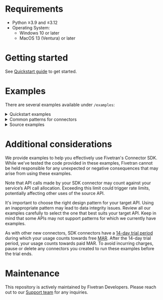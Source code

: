 # Requirements
- Python ≥3.9 and ≤3.12
- Operating System:
  - Windows 10 or later
  - MacOS 13 (Ventura) or later

# Getting started
See [Quickstart guide](https://fivetran.com/docs/connectors/connector-sdk/quickstart-guide) to get started.

# Examples
There are several examples available under `/examples`:

<details>
  <summary>
    Quickstart examples
  </summary>

### hello
Simplest example, append-only

### local
Emulated source, without any calls out to the internet

### configuration
Shows how to use secrets

### hashes
Shows how to calculate hash of fields and use it as primary key. Useful in scenarios where the
incoming rows do not have any field suitable to be used as a Primary Key.

### user_profiles
Shows the use of Pandas DataFrames to manipulate data prior to sending to Fivetran.

### weather
A realistic example, using a public API, fetching data from NOAA
</details>

<details>
<summary>
Common patterns for connectors
</summary>

<details>
<summary>
cursors
</summary>

### multiple_tables_with_cursors
The parent-child relationship between tables from incremental API endpoints, with the complex cursor.

### marketstack
This code retrieves different stock tickers and the daily price for those tickers using marketstack API. Refer its [Docs](https://polygon.io/docs/stocks/getting-started)
</details>

### pagination
Simple pagination example templates for the following types of paginations:
- keyset
- next_page_url
- offset_based
- page_number

### specified_types
Declares a schema and upserts all data types

### unspecified_types
Upserts all data types without specifying a schema

### three_operations
Shows how to use upsert, update and delete operations

### priority_first_sync_for_high_volume_initial_syncs
Priority-first sync, pfs for short, is very helpful for high volume historical syncs. It is a sync strategy
which prioritises fetching the most recent data first so that fresh data is ready for you to use more quickly.
This is a simple example of how you could implement the Priority-first sync strategy in a `connector.py` file for your connection.
</details>

<details>
<summary>
Source examples
</summary>

### records with no created_at
Shows how to work with records where the source does not provide a created_at(or equivalent) field.
Useful when its desired to keep track of when the record was first observed.

### multiple code files
Shows how you can write a complex connector comprising multiple .py files.

### aws dynamo db authentication
Shows how to authenticate to aws using IAM role credentials and use it to sync records from dynamodb
boto3 package is used to create aws client. Refer its [Docs](https://boto3.amazonaws.com/v1/documentation/api/latest/index.html)

### redshift
This is an example to show how we can sync records from redshift DB via Connector SDK.
You would need to provide your redshift credentials for this example to work.

### key based replication
This shows key based replication from DB sources.
Replication keys are columns that are used to identify new and updated data for replication.
When you set a table to use Incremental Replication, you’ll also need to define a replication key for that table.

### accelo api connector multithreading enabled
This module implements a connector for syncing data from the Accelo API.
It handles OAuth2 authentication, rate limiting, and data synchronization for companies,
invoices, payments, prospects, jobs, and staff.
It is an example of multithreading the extraction of data from the source to improve connector performance.
Multithreading helps to make api calls in parallel to pull data faster.
It is also an example of using OAuth 2.0 client credentials flow.
Requires Accelo OAuth credentials to be passed in to work.

Refer to the Multithreading Guidelines in api_threading_utils.py

### smartsheets
This is an example of how we can sync Smartsheets sheets via Connector SDK.
You would need to provide your Smartsheets api_key for this example to work.

### veeva vault objects
This is an example of how we can sync Veeva Vault Object data using VQL via Connector SDK.
You would need to provide your Veeva Vault vaultDNS, username, and password for this example to work.

</details>

# Additional considerations

We provide examples to help you effectively use Fivetran's Connector SDK. While we've tested the code provided in these examples, Fivetran cannot be held responsible for any unexpected or negative consequences that may arise from using these examples.

Note that API calls made by your SDK connector may count against your service’s API call allocation. Exceeding this limit could trigger rate limits, potentially affecting other uses of the source API.

It's important to choose the right design pattern for your target API. Using an inappropriate pattern may lead to data integrity issues. Review all our examples carefully to select the one that best suits your target API. Keep in mind that some APIs may not support patterns for which we currently have examples.

As with other new connectors, SDK connectors have a [14-day trial period](https://fivetran.com/docs/getting-started/free-trials#newconnectorfreeuseperiod) during which your usage counts towards free [MAR](https://fivetran.com/docs/usage-based-pricing). After the 14-day trial period, your usage counts towards paid MAR. To avoid incurring charges, pause or delete any connectors you created to run these examples before the trial ends.

# Maintenance
This repository is actively maintained by Fivetran Developers. Please reach out to our [Support team](https://support.fivetran.com/hc/en-us) for any inquiries.
